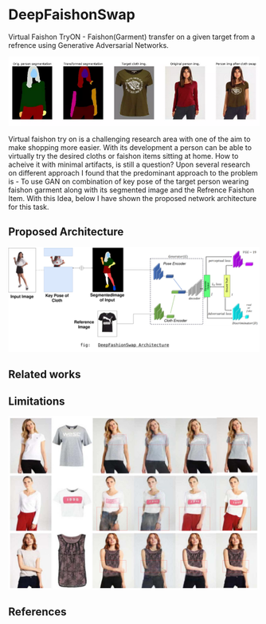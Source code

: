 # DeepFaishonSwap
Virtual Faishon TryON - Faishon(Garment) transfer on a given target from a refrence using Generative Adversarial Networks. 

<p align="center">
  <img src="/images/fswap.png"></p>


Virtual faishon try on is a challenging research area with one of the aim to make shopping more easier. With its development a person can be able to virtually try the desired cloths or faishon items sitting at home. How to acheive it with minimal artifacts, is still a question? Upon several research on different approach I found that the predominant approach to the problem is - To use GAN on combination of key pose of the target person wearing faishon garment along with its segmented image and the Refrence Faishon Item. With this Idea, below I have shown the proposed network architecture for this task.


## Proposed Architecture

<p align="center">
  <img src="/images/deepfashionswap.png"></p>


## Related works


## Limitations


<p align="center">
  <img src="/images/artifacts.png"></p>

## References
